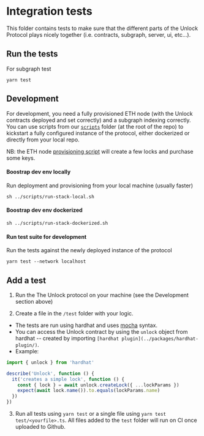 # Integration tests

This folder contains tests to make sure that the different parts of the Unlock Protocol plays nicely together (i.e. contracts, subgraph, server, ui, etc...).

## Run the tests

For subgraph test

```
yarn test
```

## Development

For development, you need a fully provisioned ETH node (with the Unlock contracts deployed and set correctly) and a subgraph indexing correctly. You can use scripts from our [`scripts`](../scripts) folder (at the root of the repo) to kickstart a fully configured instance of the protocol, either dockerized or directly from your local repo.

NB: the ETH node [provisioning script](../docker/development/eth-node/scripts/provision.ts) will create a few locks and purchase some keys.

#### Boostrap dev env locally

Run deployment and provisioning from your local machine (usually faster)

```shell
sh ../scripts/run-stack-local.sh
```

#### Boostrap dev env dockerized

```shell
sh ../scripts/run-stack-dockerized.sh
```

#### Run test suite for development

Run the tests against the newly deployed instance of the protocol

```
yarn test --network localhost
```

## Add a test

1. Run the The Unlock protocol on your machine (see the Development section above)

2. Create a file in the `/test` folder with your logic.

- The tests are run using hardhat and uses [mocha](https://mochajs.org) syntax.
- You can access the Unlock contract by using the `unlock` object from hardhat -- created by importing `[hardhat plugin](../packages/hardhat-plugin/)`.
- Example:

```js
import { unlock } from 'hardhat'

describe('Unlock', function () {
  it('creates a simple lock', function () {
    const { lock } = await unlock.createLock({ ...lockParams })
    expect(await lock.name()).to.equals(lockParams.name)
  })
})
```

3. Run all tests using `yarn test` or a single file using `yarn test test/<yourfile>.ts`. All files added to the `test` folder will run on CI once uploaded to Github.
